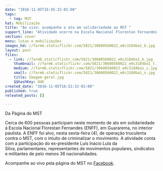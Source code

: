```yaml
---
date: "2016-11-05T16:45:32-02:00"
tags:
  - tag: MST
hat: Mobilização
title: "Ao vivo: acompanhe o ato em solidariedade ao MST "
support_line: "Atividade ocorre na Escola Nacional Florestan Fernandes, em Guararema (SP), que foi um dos alvos da ação policial truculenta com intuito de criminalizar o movimento"
section: cover
menu: lutas e mobilizações
images_hd: //farm6.staticflickr.com/5821/30680560022_e0c3184ba1_b.jpg
layout: post
files:
  - link: //farm6.staticflickr.com/5821/30680560022_e0c3184ba1_b.jpg
    thumbnail: //farm6.staticflickr.com/5821/30680560022_e0c3184ba1_t.jpg
    medium: //farm6.staticflickr.com/5821/30680560022_e0c3184ba1_z.jpg
    small: //farm6.staticflickr.com/5821/30680560022_e0c3184ba1_n.jpg
    title: Imagem geral.jpg
    $$hashKey: 04E
created_date: "2016-11-05T16:52:32-02:00"
published: true
releated_posts: []

---
```

<p>Da P&aacute;gina do MST</p>

<p>Cerca de 600 pessoas participam neste momento de ato em solidariedade &agrave; Escola Nacional Florestan Fernandes (ENFF), em Guararema, no interior paulista. A ENFF foi alvo, nesta sexta-feira (4), de opera&ccedil;&atilde;o truculenta contra o MST, com o intuito de criminalizar o movimento. A atividade conta com a participa&ccedil;&atilde;o do ex-presidente Lu&iacute;s In&aacute;cio Lula da Silva,&nbsp;parlamentares, representantes de movimentos populares, sindicatos e militantes de pelo menos 36 nacionalidades.</p>

<p>Acompanhe ao vivo pela p&aacute;gina do MST no <a href="https://web.facebook.com/MovimentoSemTerra/videos/1297354910337220/">Facebook</a>.</p>

<p>&nbsp;</p>
